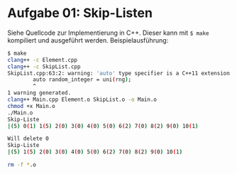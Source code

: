 # Aufgabe 01: Skip-Listen

Siehe Quellcode zur Implementierung in C++. Dieser kann mit `$ make` kompiliert und ausgeführt werden. Beispielausführung:

```bash
$ make
clang++ -c Element.cpp
clang++ -c SkipList.cpp
SkipList.cpp:63:2: warning: 'auto' type specifier is a C++11 extension [-Wc++11-extensions]
        auto random_integer = uni(rng);
        ^
1 warning generated.
clang++ Main.cpp Element.o SkipList.o -o Main.o
chmod +x Main.o
./Main.o
Skip-Liste
|(5) 0(1) 1(5) 2(0) 3(0) 4(0) 5(0) 6(2) 7(0) 8(2) 9(0) 10(1)

Will delete 0
Skip-Liste
|(5) 1(5) 2(0) 3(0) 4(0) 5(0) 6(2) 7(0) 8(2) 9(0) 10(1)

rm -f *.o
```